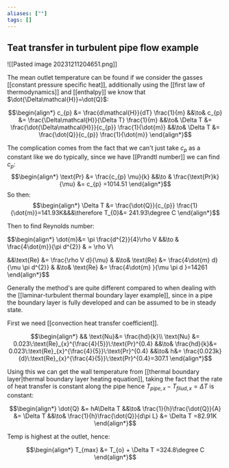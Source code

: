 ```yaml
---
aliases: [""]
tags: []
---
```


## Teat transfer in turbulent pipe flow example

![[Pasted image 20231211204651.png]]

The mean outlet temperature can be found if we consider the gasses [[constant pressure specific heat]], additionally using the [[first law of thermodynamics]] and [[enthalpy]] we know that $\dot{\Delta\mathcal{H}}=\dot{Q}$:

$$\begin{align*}
c_{p} &= \frac{d\mathcal{H}}{dT} \frac{1}{m} &&\to&  c_{p} &= \frac{\Delta\mathcal{H}}{\Delta T} \frac{1}{m} &&\to& \Delta T &= \frac{\dot{\Delta\mathcal{H}}}{c_{p}} \frac{1}{\dot{m}} &&\to& \Delta T &= \frac{\dot{Q}}{c_{p}} \frac{1}{\dot{m}}
\end{align*}$$

The complication comes from the fact that we can't just take $c_{p}$ as a constant like we do typically, since we have [[Prandtl number]] we can find $c_{p}$:
$$\begin{align*}
\text{Pr}  &= \frac{c_{p} \mu}{k} &&\to &  \frac{\text{Pr}k}{\mu}  &= c_{p} =1014.51
\end{align*}$$
So then:
$$\begin{align*}
\Delta T &= \frac{\dot{Q}}{c_{p}} \frac{1}{\dot{m}}=141.93K&&&\therefore T_{0}&= 241.93\degree C
\end{align*}$$


Then to find Reynolds number:

$$\begin{align*}
\dot{m}&= \pi \frac{d^{2}}{4}\rho V &&\to & \frac{4\dot{m}}{\pi d^{2}} & =   \rho V\\

&&\text{Re} &= \frac{\rho V d}{\mu} & &\to& \text{Re} &= \frac{4\dot{m} d}{\mu \pi d^{2}} & &\to& \text{Re} &= \frac{4\dot{m}  }{\mu \pi d }=14261
\end{align*}$$

Generally the method's are quite different compared to when dealing with the [[laminar-turbulent thermal boundary layer example]], since in a pipe the boundary layer is fully developed and can be assumed to be in steady state.


First we need [[convection heat transfer coefficient]].

$$\begin{align*}
&& \text{Nu}&= \frac{hd}{k}\\
\text{Nu} &= 0.023\:\text{Re}_{x}^{\frac{4}{5}}\:\text{Pr}^{0.4} &&\to&  \frac{hd}{k}&= 0.023\:\text{Re}_{x}^{\frac{4}{5}}\:\text{Pr}^{0.4} &&\to&  h&= \frac{0.023k}{d}\:\text{Re}_{x}^{\frac{4}{5}}\:\text{Pr}^{0.4}=307.1
\end{align*}$$

Using this we can get the wall temperature from [[thermal boundary layer|thermal boundary layer heating equation]], taking the fact that the rate of heat transfer is constant along the pipe hence $T_{pipe,x}-T_{fliud,x}=\Delta T$ is constant:

$$\begin{align*}
\dot{Q} &= hA\Delta T &&\to& \frac{1}{h}\frac{\dot{Q}}{A} &= \Delta T &&\to& \frac{1}{h}\frac{\dot{Q}}{d\pi L} &= \Delta T =82.91K
\end{align*}$$

Temp is highest at the outlet, hence:

$$\begin{align*}
T_{max} &= T_{o} + \Delta T =324.8\degree C
\end{align*}$$
